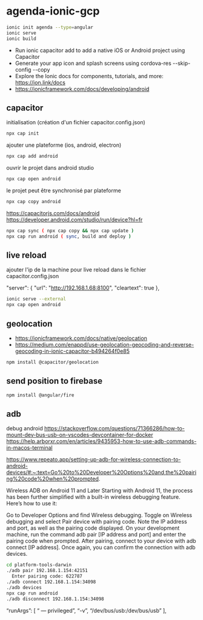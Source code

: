 # agenda-ionic-gcp


```sh
ionic init agenda --type=angular
ionic serve
ionic build
```

- Run ionic capacitor add to add a native iOS or Android project using Capacitor
- Generate your app icon and splash screens using cordova-res --skip-config --copy
- Explore the Ionic docs for components, tutorials, and more: https://ion.link/docs
- https://ionicframework.com/docs/developing/android


## capacitor

initialisation (création d'un fichier capacitor.config.json)
```sh
npx cap init
```

ajouter une plateforme (ios, android, electron)
```sh
npx cap add android
```

ouvrir le projet dans android studio
```sh
npx cap open android
```

le projet peut être synchronisé par plateforme
```sh
npx cap copy android
```
https://capacitorjs.com/docs/android
https://developer.android.com/studio/run/device?hl=fr
```sh
npx cap sync ( npx cap copy && npx cap update )
npx cap run android ( sync, build and deploy )
```

## live reload
ajouter l'ip de la machine pour live reload dans le fichier capacitor.config.json

"server": {
  "url": "http://192.168.1.68:8100",
  "cleartext": true
},
```sh
ionic serve --external 
npx cap open android
```
## geolocation
- https://ionicframework.com/docs/native/geolocation
- https://medium.com/enappd/use-geolocation-geocoding-and-reverse-geocoding-in-ionic-capacitor-b494264f0e85

```sh
npm install @capacitor/geolocation
```

## send position to firebase
```sh
npm install @angular/fire
```

## adb
debug android
https://stackoverflow.com/questions/71366286/how-to-mount-dev-bus-usb-on-vscodes-devcontainer-for-docker
https://help.arborxr.com/en/articles/9435953-how-to-use-adb-commands-in-macos-terminal

https://www.repeato.app/setting-up-adb-for-wireless-connection-to-android-devices/#:~:text=Go%20to%20Developer%20Options%20and,the%20pairing%20code%20when%20prompted.

Wireless ADB on Android 11 and Later
Starting with Android 11, the process has been further simplified with a built-in wireless debugging feature. Here’s how to use it:

Go to Developer Options and find Wireless debugging.
Toggle on Wireless debugging and select Pair device with pairing code.
Note the IP address and port, as well as the pairing code displayed.
On your development machine, run the command adb pair [IP address and port] and enter the pairing code when prompted.
After pairing, connect to your device with adb connect [IP address].
Once again, you can confirm the connection with adb devices.

```sh
cd platform-tools-darwin
./adb pair 192.168.1.154:42151
  Enter pairing code: 622787
./adb connect 192.168.1.154:34098
./adb devices
npx cap run android
./adb disconnect 192.168.1.154:34098
```

“runArgs”: [ “ — privileged”,
“-v”,
“/dev/bus/usb:/dev/bus/usb” ],
